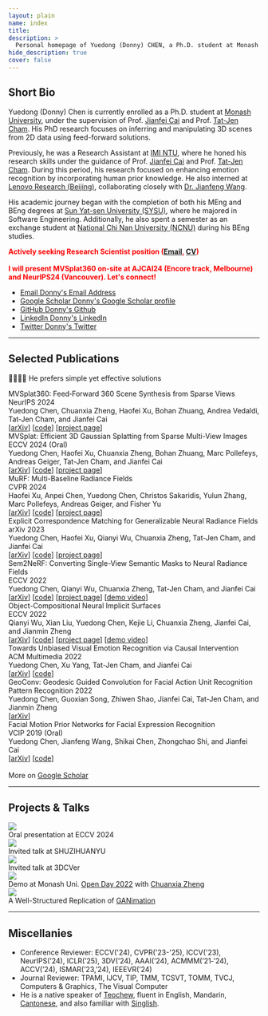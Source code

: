 ```yaml
---
layout: plain 
name: index
title: 
description: >
  Personal homepage of Yuedong (Donny) CHEN, a Ph.D. student at Monash University, working on 3D vision.
hide_description: true
cover: false
---
```


<h2 class="h1 index-header" id="about">Short Bio </h2>


Yuedong (Donny) Chen is currently enrolled as a Ph.D. student at [Monash University](https://www.monash.edu), under the supervision of Prof. [Jianfei Cai](https://jianfei-cai.github.io) and Prof. [Tat-Jen Cham](https://personal.ntu.edu.sg/astjcham/). His PhD research focuses on inferring and manipulating 3D scenes from 2D data using feed-forward solutions.

Previously, he was a Research Assistant at [IMI NTU](http://web.archive.org/web/20200812205019/https://imi.ntu.edu.sg/Pages/Home.aspx), where he honed his research skills under the guidance of Prof. [Jianfei Cai](https://jianfei-cai.github.io) and Prof. [Tat-Jen Cham](https://personal.ntu.edu.sg/astjcham/). During this period, his research focused on enhancing emotion recognition by incorporating human prior knowledge. He also interned at [Lenovo Research (Beijing)](http://research.lenovo.com/webapp/view_English/researchField.html), collaborating closely with [Dr. Jianfeng Wang](https://jianf-wang.github.io/personal/).

His academic journey began with the completion of both his MEng and BEng degrees at [Sun Yat-sen University (SYSU)](https://www.sysu.edu.cn/sysuen/), where he majored in Software Engineering. Additionally, he also spent a semester as an exchange student at [National Chi Nan University (NCNU)](https://www.ncnu.edu.tw/?Lang=en) during his BEng studies.


<p style="color: red;font-weight: bold;">
  <!-- Expected graduation in Spring / Summer 2025. <br/> -->
Actively seeking Research Scientist position (<a href="mailto:yuedong.chen@monash.edu">Email</a>, <a href="assets/pdf/Resume_Yuedong_CHEN.pdf">CV</a>) <br /> <br />
I will present MVSplat360 on-site at AJCAI24 (Encore track, Melbourne) and NeurIPS24 (Vancouver). Let's connect!
</p>


<div class="body-social sidebar-social">
  <ul>
    <li> <a href="mailto:yuedong.chen@monash.edu" title="yuedong.chen@monash.edu" class="no-mark-external" target="_blank"> <span class="icon-mail"></span> <span aria-hidden="true">Email </span><span class="sr-only">Donny's Email Address</span></a></li>
    <li> <a href="https://scholar.google.com/citations?user=GqgGZlQAAAAJ" title="Google Scholar" class="no-mark-external" target="_blank"> <span class="icon-googlescholar"></span> <span aria-hidden="true">Google Scholar </span><span class="sr-only">Donny's Google Scholar profile</span></a></li>
    <li> <a href="https://github.com/donydchen" title="GitHub" class="no-mark-external" target="_blank"> <span class="icon-github"></span> <span aria-hidden="true">GitHub </span><span class="sr-only">Donny's Github</span></a></li>
    <li> <a href="https://www.linkedin.com/in/donydchen" title="LinkedIn" class="no-mark-external" target="_blank"> <span class="icon-linkedin2"></span> <span aria-hidden="true">LinkedIn </span><span class="sr-only">Donny's LinkedIn</span></a></li>
    <li> <a href="https://twitter.com/donydchen" title="Twitter" class="no-mark-external" target="_blank"> <span class="icon-twitter"></span> <span aria-hidden="true">Twitter </span><span class="sr-only">Donny's Twitter</span></a></li>
  </ul>
</div>

---

<h2 class="h1 index-header" id="publications">Selected Publications </h2>
<p class='hl-sen'> 🤖🧠👌🏼 He prefers simple yet effective solutions </p>

<div class="pub">
  <div class="pub-title">MVSplat360: Feed‑Forward 360 Scene Synthesis from Sparse Views</div>
  <div class="pub-venue">NeurIPS 2024</div>
  <div class="pub-authors">Yuedong Chen, Chuanxia Zheng, Haofei Xu, Bohan Zhuang, Andrea Vedaldi, Tat‑Jen Cham, and Jianfei Cai</div>
  <div>[<a href="https://arxiv.org/abs/2411.04924">arXiv</a>] [<a href="https://github.com/donydchen/mvsplat360">code</a>] [<a href="https://donydchen.github.io/mvsplat360">project page</a>] </div>
  <!-- <div> TL;DR: MVSplat360 is a feed‑forward model that combines 3DGS with SVD to achieve 360° NVS for complex scenes with less than 5 input views. </div>  -->
</div>

<div class="pub">
  <div class="pub-title">MVSplat: Efficient 3D Gaussian Splatting from Sparse Multi-View Images</div>
  <div class="pub-venue">ECCV 2024 (Oral)</div>
  <div class="pub-authors">Yuedong Chen, Haofei Xu, Chuanxia Zheng, Bohan Zhuang, Marc Pollefeys, Andreas Geiger, Tat-Jen Cham, and Jianfei Cai</div>
  <div>[<a href="https://arxiv.org/abs/2403.14627">arXiv</a>] [<a href="https://github.com/donydchen/mvsplat">code</a>] [<a href="https://donydchen.github.io/mvsplat">project
    page</a>] </div>
</div>

<div class="pub">
  <div class="pub-title">MuRF: Multi-Baseline Radiance Fields</div>
  <div class="pub-venue">CVPR 2024</div>
  <div class="pub-authors">Haofei Xu, Anpei Chen, Yuedong Chen, Christos Sakaridis, Yulun Zhang, Marc Pollefeys, Andreas Geiger, and Fisher Yu</div>
  <div>[<a href="https://arxiv.org/abs/2312.04565">arXiv</a>] [<a href="https://github.com/autonomousvision/murf">code</a>] [<a href="https://haofeixu.github.io/murf/">project
    page</a>] </div>
</div>

<div class="pub">
  <div class="pub-title">Explicit Correspondence Matching for Generalizable Neural Radiance Fields</div>
  <div class="pub-venue">arXiv 2023</div>
  <div class="pub-authors">Yuedong Chen, Haofei Xu, Qianyi Wu, Chuanxia Zheng, Tat-Jen Cham, and Jianfei Cai</div>
  <div>[<a href="http://arxiv.org/abs/2304.12294">arXiv</a>] [<a href="https://github.com/donydchen/matchnerf">code</a>] [<a href="https://donydchen.github.io/matchnerf/">project
    page</a>] </div>
</div>

<div class="pub">
  <div class="pub-title">Sem2NeRF: Converting Single-View Semantic Masks to Neural Radiance Fields</div>
  <div class="pub-venue">ECCV 2022</div>
  <div class="pub-authors">Yuedong Chen, Qianyi Wu, Chuanxia Zheng, Tat-Jen Cham, and Jianfei Cai</div>
  <div>[<a href="https://arxiv.org/abs/2203.10821">arXiv</a>] [<a href="https://github.com/donydchen/sem2nerf">code</a>] [<a href="https://donydchen.github.io/sem2nerf/">project
    page</a>] [<a href="https://www.youtube.com/watch?v=cYr3Dz8N_9E">demo video</a>] </div>
</div>

<div class="pub">
  <div class="pub-title">Object-Compositional Neural Implicit Surfaces</div>
  <div class="pub-venue">ECCV 2022</div>
  <div class="pub-authors">Qianyi Wu, Xian Liu, Yuedong Chen, Kejie Li, Chuanxia Zheng, Jianfei Cai, and Jianmin Zheng</div>
  <div>[<a href="https://arxiv.org/abs/2207.09686">arXiv</a>] [<a href="https://github.com/QianyiWu/objsdf">code</a>]
    [<a href="https://wuqianyi.top/objectsdf/">project
      page</a>] [<a href="https://youtu.be/23vxOV19bEw">demo video</a>] </div>
</div>

<div class="pub">
  <div class="pub-title">Towards Unbiased Visual Emotion Recognition via Causal Intervention</div>
  <div class="pub-venue">ACM Multimedia 2022</div>
  <div class="pub-authors">Yuedong Chen, Xu Yang, Tat-Jen Cham, and Jianfei Cai</div>
  <div>[<a href="https://arxiv.org/abs/2107.12096">arXiv</a>] [<a href="https://github.com/donydchen/causal_emotion">code</a>]
  </div>
</div>

<div class="pub">
  <div class="pub-title">GeoConv: Geodesic Guided Convolution for Facial Action Unit Recognition</div>
  <div class="pub-venue">Pattern Recognition 2022</div>
  <div class="pub-authors">Yuedong Chen, Guoxian Song, Zhiwen Shao, Jianfei Cai, Tat-Jen Cham, and Jianmin Zheng</div>
  <div>[<a href="https://arxiv.org/abs/2003.03055">arXiv</a>] 
    <!-- [<a href="#">code (coming soon)</a>] -->
  </div>
</div>

<div class="pub">
  <div class="pub-title">Facial Motion Prior Networks for Facial Expression Recognition</div>
  <div class="pub-venue">VCIP 2019 (Oral)</div>
  <div class="pub-authors">Yuedong Chen, Jianfeng Wang, Shikai Chen, Zhongchao Shi, and Jianfei Cai</div>
  <div>[<a href="https://arxiv.org/abs/1902.08788">arXiv</a>] [<a href="https://github.com/donydchen/FMPN-FER">code</a>]</div>
</div>

<div>
  <br>
  More on <a href="https://scholar.google.com.sg/citations?user=GqgGZlQAAAAJ&hl=en" target="_blank">Google Scholar</a>
</div>

---

<h2 class="h1 index-header" id="projects">Projects & Talks</h2>

<div class="demo-proj-row">
  <div class="card">
    <a href="https://eccv2024.ecva.net/virtual/2024/poster/1231" target="_blank">
      <div><img src="assets/img/eccv24_oral.jpeg" /></div>
    </a>
    <div class="cdesc">Oral presentation at ECCV 2024</div>
  </div>

  <div class="card">
    <a href="https://cepoca.cn/lectureHall/lectureRoomDetail/?liveUid=cd40fae9992618669ccf17e09efa7b76" target="_blank">
      <div><img src="assets/img/talk_szhy.jpeg" /></div>
    </a>
    <div class="cdesc">Invited talk at SHUZIHUANYU</div>
  </div>

  <div class="card">
    <a href="https://www.bilibili.com/video/BV1sAWhe1ENw/" target="_blank">
      <div><img src="assets/img/talk_3dcver.jpeg" /></div>
    </a>
    <div class="cdesc">Invited talk at 3DCVer</div>
  </div>  

  <div class="card">
    <a href="https://github.com/lyndonzheng/Pluralistic-Inpainting#gui" target="_blank">
      <div><img src="assets/img/openday22_demo.jpeg" /></div>
    </a>
    <div class="cdesc">Demo at Monash Uni. <a href="https://www.monash.edu/open-day">Open Day 2022</a> with <a href="https://chuanxiaz.com/">Chuanxia Zheng</a></div>
  </div>
  
  <div class="card">
    <a href="https://github.com/donydchen/ganimation_replicate" target="_blank">
      <div><img src="assets/img/ganimation_proj.png" /></div>
    </a>
    <div class="cdesc">A Well-Structured Replication of <a href="https://github.com/albertpumarola/GANimation">GANimation</a></div>
  </div>
</div>

---


<h2 class="h1 index-header" id="misc">Miscellanies</h2>

<div style="margin-bottom: 40px;">
  <ul>
    <li>Conference Reviewer: ECCV('24), CVPR('23-'25), ICCV('23), NeurIPS(’24), ICLR(’25), 3DV(’24), AAAI(’24), ACMMM(’21‑’24), ACCV(’24), ISMAR(’23,’24), IEEEVR(’24)</li>
    <li>Journal Reviewer: TPAMI, IJCV, TIP, TMM, TCSVT, TOMM, TVCJ, Computers & Graphics, The Visual Computer</li>
    <li>He is a native speaker of <a href="https://en.wikipedia.org/wiki/Teochew_dialect">Teochew</a>, fluent in English, Mandarin, <a href="https://en.wikipedia.org/wiki/Cantonese">Cantonese</a>, and also familiar with <a href="https://en.wikipedia.org/wiki/Singlish">Singlish</a>.
    </li>
  </ul>
</div>


<div class="container">
  <script type='text/javascript' id='clustrmaps'
    src='//cdn.clustrmaps.com/map_v2.js?cl=080808&w=300&t=tt&d=rZHkm--x6O2bEyO0Je3uy1kjPw-mXX0YCKFUg287Tc0&co=ffffff&ct=808080&cmo=3acc3a&cmn=ff5353'></script>
</div>
